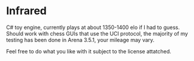 # Infrared

C# toy engine, currently plays at about 1350-1400 elo if I had to guess.
Should work with chess GUIs that use the UCI protocol, the majority of my testing has been done in Arena 3.5.1, your mileage may vary.

Feel free to do what you like with it subject to the license attatched.
